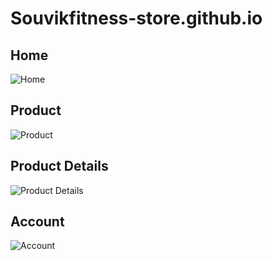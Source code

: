 # Souvikfitness-store.github.io
## Home
![Home](/Souvikfitness-store.github.io/document/screenshot/Home.png)

## Product
![Product](/Souvikfitness-store.github.io/document/screenshot/Product.png)

## Product Details
![Product Details](/Souvikfitness-store.github.io/document/screenshot/Product_Details.png)

## Account
![Account](/Souvikfitness-store.github.io/document/screenshot/account.png)